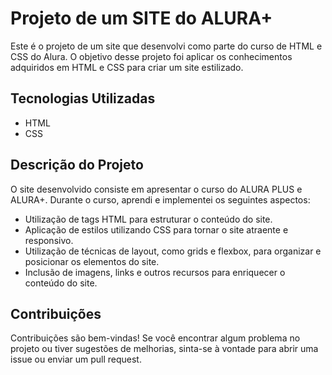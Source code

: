 # Projeto de um SITE do ALURA+

Este é o projeto de um site que desenvolvi como parte do curso de HTML e CSS do Alura. O objetivo desse projeto foi aplicar os conhecimentos adquiridos em HTML e CSS para criar um site estilizado.

## Tecnologias Utilizadas
- HTML
- CSS

## Descrição do Projeto
O site desenvolvido consiste em apresentar o curso do ALURA PLUS e ALURA+. Durante o curso, aprendi e implementei os seguintes aspectos:

- Utilização de tags HTML para estruturar o conteúdo do site.
- Aplicação de estilos utilizando CSS para tornar o site atraente e responsivo.
- Utilização de técnicas de layout, como grids e flexbox, para organizar e posicionar os elementos do site.
- Inclusão de imagens, links e outros recursos para enriquecer o conteúdo do site.

## Contribuições
Contribuições são bem-vindas! Se você encontrar algum problema no projeto ou tiver sugestões de melhorias, sinta-se à vontade para abrir uma issue ou enviar um pull request.
